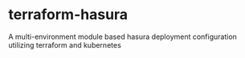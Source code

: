 # terraform-hasura
A multi-environment module based hasura deployment configuration utilizing terraform and kubernetes
